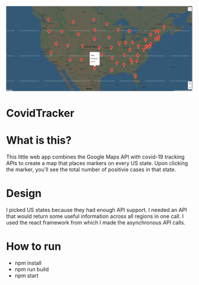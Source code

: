 ![Image of Project](https://github.com/YousafRaja/CovidTracker/blob/master/screenshot.png)

# CovidTracker

# What is this?
This little web app combines the Google Maps API with covid-19 tracking APIs to create a map that places markers on every US state. Upon clicking the marker, you'll see the total number of positivie cases in that state.  

# Design
I picked US states because they had enough API support. I needed an API that would return some useful information across all regions in one call.
I used the react framework from which I made the asynchronous API calls.

# How to run
- npm install
- npm run build
- npm start 


